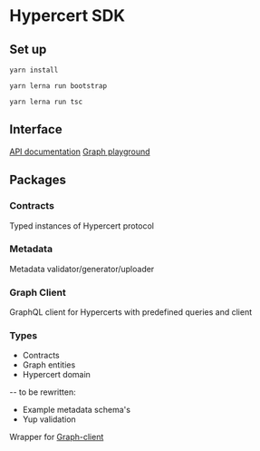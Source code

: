 # Hypercert SDK

## Set up

`yarn install`

`yarn lerna run bootstrap`

`yarn lerna run tsc`

## Interface

[API documentation](/docs/API.md)
[Graph playground](https://thegraph.com/hosted-service/subgraph/bitbeckers/hypercerts-dev)

## Packages

### Contracts

Typed instances of Hypercert protocol

### Metadata

Metadata validator/generator/uploader

### Graph Client

GraphQL client for Hypercerts with predefined queries and client

### Types

- Contracts
- Graph entities
- Hypercert domain


-- to be rewritten:
* Example metadata schema's
* Yup validation


Wrapper for [Graph-client](https://github.com/graphprotocol/graph-client)